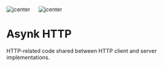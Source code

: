 ![jcenter](https://img.shields.io/badge/_jcenter_-0.0.0.8.1-6688ff.png?style=flat) &#x2003; ![jcenter](https://img.shields.io/badge/_Tests_-16/16-green.png?style=flat)
# Asynk HTTP
HTTP-related code shared between HTTP client and server implementations.